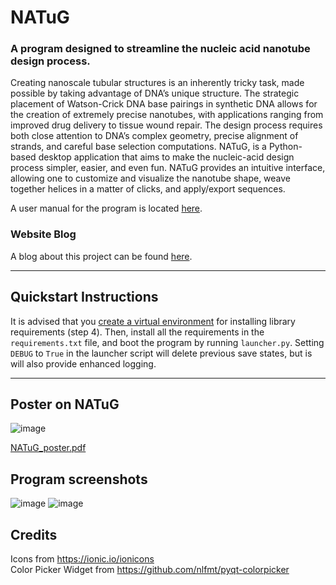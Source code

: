 # NATuG

### A program designed to streamline the nucleic acid nanotube design process.

Creating nanoscale tubular structures is an inherently tricky task, made possible by taking advantage of DNA’s unique structure. The strategic placement of Watson-Crick DNA base pairings in synthetic DNA allows for the creation of extremely precise nanotubes, with applications ranging from improved drug delivery to tissue wound repair. The design process requires both close attention to DNA’s complex geometry, precise alignment of strands, and careful base selection computations. NATuG, is a Python-based desktop application that aims to make the nucleic-acid design process simpler, easier, and even fun. NATuG provides an intuitive interface, allowing one to customize and visualize the nanotube shape, weave together helices in a matter of clicks, and apply/export sequences.

A user manual for the program is located [here](https://github.com/NATuG3/manual).

### Website Blog

A blog about this project can be found [here](https://404wolf.com/posts/project/DNANanotubes).

<hr>

## Quickstart Instructions

It is advised that you [create a virtual environment](https://docs.python.org/3/library/venv.html) for installing library requirements (step 4). Then, install all the requirements in the `requirements.txt` file, and boot the program by running `launcher.py`. Setting `DEBUG` to `True` in the launcher script will delete previous save states, but is will also provide enhanced logging.

<hr>

## Poster on NATuG

![image](https://github.com/NATuG3/NATuG3/assets/108041238/e4786e19-9ac6-450e-ba80-2c12580d6b44)

[NATuG_poster.pdf](https://github.com/NATuG3/NATuG3/files/13273515/NATuG_poster.pdf)

## Program screenshots

![image](https://user-images.githubusercontent.com/108041238/203201243-f633ce8e-94ce-4f30-aa51-4a84f177c3b9.png)
![image](https://user-images.githubusercontent.com/108041238/203203049-df2e7c59-3c79-4f1d-ad81-e98e295e818e.png)

## Credits

Icons from https://ionic.io/ionicons <br>
Color Picker Widget from https://github.com/nlfmt/pyqt-colorpicker
